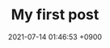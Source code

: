 ---
layout: post
title: "My first post"
date: 2021-07-14 01:46:53 +0900
categories: jekyll update
---